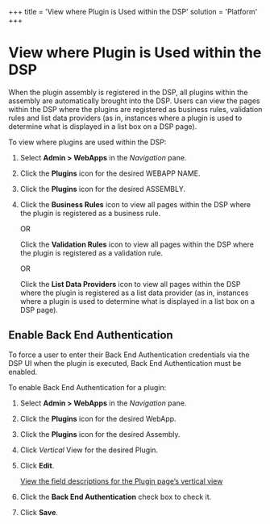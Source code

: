 +++
title = 'View where Plugin is Used within the DSP'
solution = 'Platform'
+++

# View where Plugin is Used within the DSP

When the plugin assembly is registered in the DSP, all plugins within
the assembly are automatically brought into the DSP. Users can view the
pages within the DSP where the plugins are registered as business rules,
validation rules and list data providers (as in, instances where a
plugin is used to determine what is displayed in a list box on a DSP
page).

To view where plugins are used within the DSP:

1.  Select **Admin \> WebApps** in the *Navigation* pane.

2.  Click the **Plugins** icon for the desired WEBAPP NAME.

3.  Click the **Plugins** icon for the desired ASSEMBLY.

4.  Click the **Business Rules** icon to view all pages within the DSP
    where the plugin is registered as a business rule.
    
    OR
    
    Click the **Validation Rules** icon to view all pages within the DSP
    where the plugin is registered as a validation rule.
    
    OR
    
    Click the **List Data Providers** icon to view all pages within the
    DSP where the plugin is registered as a list data provider (as in,
    instances where a plugin is used to determine what is displayed in a
    list box on a DSP
page).

## <span id="EnableBackEndAuthentication"></span>Enable Back End Authentication

To force a user to enter their Back End Authentication credentials via
the DSP UI when the plugin is executed, Back End Authentication must be
enabled.

To enable Back End Authentication for a plugin:

1.  Select **Admin \> WebApps** in the *Navigation* pane.

2.  Click the **Plugins** icon for the desired WebApp.

3.  Click the **Plugins** icon for the desired Assembly.

4.  Click *Vertical* View for the desired Plugin.

5.  Click **Edit**.
    
    [View the field descriptions for the Plugin page’s vertical
    view](../Page_Desc/Plugins%20H.htm)

6.  Click the **Back End Authentication** check box to check it.

7.  Click **Save**.
